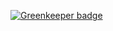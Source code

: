 

[![Greenkeeper badge](https://badges.greenkeeper.io/abdulhannanali/lit-and-draw.svg)](https://greenkeeper.io/)